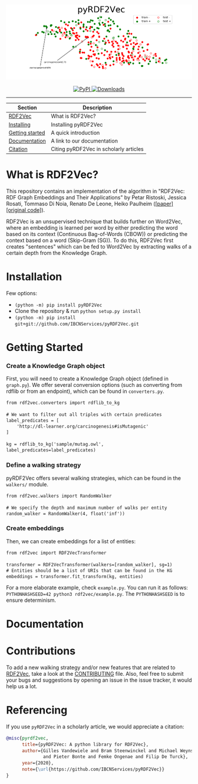 <div align="center">
	<img src="assets/embeddings.png"></div>
</div>

<p align="center">
    <a href="https://badge.fury.io/py/pyRDF2Vec">
        <img alt="PyPI" src="https://badge.fury.io/py/pyRDF2Vec.svg">
    </a>
    <a href="https://pepy.tech/project/pyrdf2vec">
        <img alt="Downloads" src="https://pepy.tech/badge/pyrdf2vec">
    </a>
</p>

<hr>

| Section | Description |
|-|-|
| [RDF2Vec](#what-is-rdf2vec) | What is RDF2Vec? |
| [Installing](#installation) | Installing pyRDF2Vec |
| [Getting started](#getting-started) | A quick introduction |
| [Documentation](#documentation) | A link to our documentation |
| [Citation](#referencing) | Citing pyRDF2Vec in scholarly articles |

# What is RDF2Vec?

This repository contains an implementation of the algorithm in "RDF2Vec: RDF Graph Embeddings and Their Applications" by Petar Ristoski, Jessica Rosati, Tommaso Di Noia, Renato De Leone, Heiko Paulheim ([[paper]](http://semantic-web-journal.net/content/rdf2vec-rdf-graph-embeddings-and-their-applications-0) [[original code]](http://data.dws.informatik.uni-mannheim.de/rdf2vec/)).

RDF2Vec is an unsupervised technique that builds further on Word2Vec, where an embedding is learned per word by either predicting the word based on its context (Continuous Bag-of-Words (CBOW)) or predicting the context based on a word (Skip-Gram (SG)). To do this, RDF2Vec first creates "sentences" which can be fed to Word2Vec by extracting walks of a certain depth from the Knowledge Graph.

# Installation

Few options:
* `(python -m) pip install pyRDF2Vec`
* Clone the repository & run `python setup.py install`
* `(python -m) pip install git+git://github.com/IBCNServices/pyRDF2Vec.git`

# Getting Started

### Create a Knowledge Graph object

First, you will need to create a Knowledge Graph object (defined in `graph.py`). We offer several conversion options (such as converting from rdflib or from an endpoint), which can be found in `converters.py`.

```python3
from rdf2vec.converters import rdflib_to_kg

# We want to filter out all triples with certain predicates
label_predicates = [
    'http://dl-learner.org/carcinogenesis#isMutagenic'
]

kg = rdflib_to_kg('sample/mutag.owl', label_predicates=label_predicates)
```

### Define a walking strategy

pyRDF2Vec offers several walking strategies, which can be found in the `walkers/` module.

```python3
from rdf2vec.walkers import RandomWalker

# We specify the depth and maximum number of walks per entity
random_walker = RandomWalker(4, float('inf'))
```

### Create embeddings

Then, we can create embeddings for a list of entities:

```python3
from rdf2vec import RDF2VecTransformer

transformer = RDF2VecTransformer(walkers=[random_walker], sg=1)
# Entities should be a list of URIs that can be found in the KG
embeddings = transformer.fit_transform(kg, entities)
```

For a more elaborate example, check `example.py`. You can run it as follows: `PYTHONHASHSEED=42 python3 rdf2vec/example.py`. The `PYTHONHASHSEED` is to ensure determinism.

# Documentation

# Contributions

To add a new walking strategy and/or new features that are related to
[RDF2Vec](http://rdf2vec.org/), take a look at the
[CONTRIBUTING](https://github.com/IBCNServices/pyRDF2Vec/blob/master/CONTRIBUTING.md)
file. Also, feel free to submit your bugs and suggestions by opening an issue in
the issue tracker, it would help us a lot.

# Referencing

If you use `pyRDF2Vec` in a scholarly article, we would appreciate a citation:

```bibtex
@misc{pyrdf2vec,
      title={pyRDF2Vec: A python library for RDF2Vec},
      author={Gilles Vandewiele and Bram Steenwinckel and Michael Weyns
      		  and Pieter Bonte and Femke Ongenae and Filip De Turck},
      year={2020},
      note={\url{https://github.com/IBCNServices/pyRDF2Vec}}
}
```